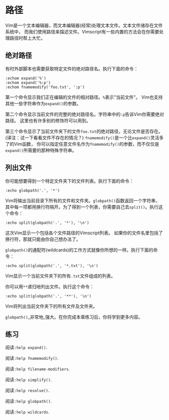 # 路径

Vim是一个文本编辑器，而文本编辑器(经常)处理文本文件。文本文件储存在文件系统中，
而我们使用路径来描述文件。Vimscript有一些内置的方法会在你需要处理路径时帮上大忙。

## 绝对路径

有时外部脚本也需要获取特定文件的绝对路径名。执行下面的命令：

    
    
    :echom expand('%')
    :echom expand('%:p')
    :echom fnamemodify('foo.txt', ':p')

第一个命令显示我们正在编辑的文件的相对路径。`%`表示"当前文件"。 Vim也支持其他一些字符串作为`expand()`的参数。

第二个命令显示当前文件的完整的绝对路径名。字符串中的`:p`告诉Vim你需要绝对路径。 这里也有许多别的修饰符可以用到。

第三个命令显示了当前文件夹下的文件`foo.txt`的绝对路径，无论文件是否存在。(译注：试一下看看文件不存在的情况？)
`fnamemodify()`是一个比`expand()`灵活多了的Vim函数，
你可以指定任意文件名作为`fnamemodify()`的参数，而不仅仅是`expand()`所需要的那种特殊字符串。

## 列出文件

你可能想要得到一个特定文件夹下的文件列表。执行下面的命令：

    
    
    :echo globpath('.', '*')

Vim将输出当前目录下所有的文件和文件夹。`globpath()`函数返回一个字符串，
其中每一项都用换行符隔开。为了得到一个列表，你需要自己去`split()`。执行这个命令：

    
    
    :echo split(globpath('.', '*'), '\n')

这次Vim显示一个包括各个文件路径的Vimscript列表。 如果你的文件名里包括了换行符，那就只能由你自己想办法了。

`globpath()`的通配符(wildcards)的工作方式就像你所想的一样。执行下面的命令：

    
    
    :echo split(globpath('.', '*.txt'), '\n')

Vim显示一个当前文件夹下的所有`.txt`文件组成的列表。

你可以用`**`递归地列出文件。执行这个命令：

    
    
    :echo split(globpath('.', '**'), '\n')

Vim将列出当前文件夹下的所有文件及文件夹。

`globpath()`_非常地_强大。在你完成本章练习后，你将学到更多内容。

## 练习

阅读`:help expand()`.

阅读`:help fnamemodify()`.

阅读`:help filename-modifiers`.

阅读`:help simplify()`.

阅读`:help resolve()`.

阅读`:help globpath()`.

阅读`:help wildcards`.

